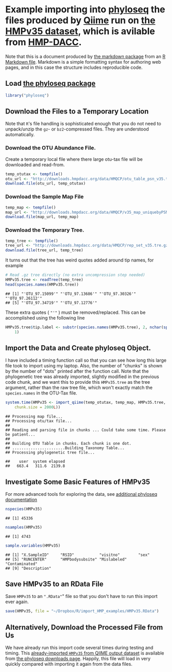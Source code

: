 <link href="http://kevinburke.bitbucket.org/markdowncss/markdown.css" rel="stylesheet"></link>

Example importing into [phyloseq](http://joey711.github.com/phyloseq/) the files produced by [Qiime](http://qiime.org/) run on [the HMPv35 dataset](http://hmpdacc.org/micro_analysis/microbiome_analyses.php), which is avilable from [HMP-DACC](http://hmpdacc.org/).
========================================================

Note that this is a document produced by [the markdown package](http://cran.r-project.org/web/packages/markdown/index.html) from an [R Markdown file](http://rstudio.org/docs/authoring/using_markdown). Markdown is a simple formatting syntax for authoring web pages, and in this case the structure includes reproducible code.

## Load [the phyloseq package](http://joey711.github.com/phyloseq/)

```r
library("phyloseq")
```


## Download the Files to a Temporary Location 
Note that `R`'s file handling is sophisticated enough that you do not need to unpack/unzip the `gz`- or `bz2`-compressed files. They are understood automatically.

### Download the OTU Abundance File.
Create a temporary local file where there large otu-tax file will be downloaded and read-from.


```r
temp_otutax <- tempfile()
otu_url <- "http://downloads.hmpdacc.org/data/HMQCP/otu_table_psn_v35.txt.gz"
download.file(otu_url, temp_otutax)
```

### Download the Sample Map File


```r
temp_map <- tempfile()
map_url <- "http://downloads.hmpdacc.org/data/HMQCP/v35_map_uniquebyPSN.txt.bz2"
download.file(map_url, temp_map)
```


### Download the Temporary Tree.

```r
temp_tree <- tempfile()
tree_url <- "http://downloads.hmpdacc.org/data/HMQCP/rep_set_v35.tre.gz"
download.file(tree_url, temp_tree)
```


It turns out that the tree has weird quotes added around tip names, for example

```r
# Read .gz tree directly (no extra uncompression step needed)
HMPv35.tree <- readTree(temp_tree)
head(species.names(HMPv35.tree))
```

```
## [1] "'OTU_97.15099'" "'OTU_97.13686'" "'OTU_97.30326'" "'OTU_97.26112'"
## [5] "'OTU_97.34719'" "'OTU_97.12776'"
```

These extra quotes ( `"'"` ) must be removed/replaced. This can be accomplished using the following line

```r
HMPv35.tree$tip.label <- substr(species.names(HMPv35.tree), 2, nchar(species.names(HMPv35.tree)) - 
    1)
```


## Import the Data and Create phyloseq Object.
I have included a timing function call so that you can see how long this large file took to import using my laptop. Also, the number of "chunks" is shown by the number of "dots" printed after the function call. Note that the phylogenetic tree was already imported, slightly modified in the previous code chunk, and we want this to provide this `HMPv35.tree` as the tree argument, rather than the raw tree file, which won't exactly match the `species.names` in the OTU-Tax file.


```r
system.time(HMPv35 <- import_qiime(temp_otutax, temp_map, HMPv35.tree, 
    chunk.size = 2000L))
```

```
## Processing map file...
## Processing otu/tax file...
## 
## Reading and parsing file in chunks ... Could take some time. Please be patient...
## 
## Building OTU Table in chunks. Each chunk is one dot.
## .......................Building Taxonomy Table...
## Processing phylogenetic tree file...
```

```
##    user  system elapsed 
##   663.4   311.6  2139.8 
```


## Investigate Some Basic Features of HMPv35
For more advanced tools for exploring the data, see [additional phyloseq documentation](http://joey711.github.com/phyloseq/)


```r
nspecies(HMPv35)
```

```
## [1] 45336
```

```r
nsamples(HMPv35)
```

```
## [1] 4743
```

```r
sample.variables(HMPv35)
```

```
## [1] "X.SampleID"     "RSID"           "visitno"        "sex"           
## [5] "RUNCENTER"      "HMPbodysubsite" "Mislabeled"     "Contaminated"  
## [9] "Description"   
```


## Save HMPv35 to an RData File
Save `HMPv35` to an `".RData"`" file so that you don't have to run this import ever again.


```r
save(HMPv35, file = "~/Dropbox/R/import_HMP_examples/HMPv35.RData")
```


## Alternatively, Download the Processed File from Us
We have already run this import code several times during testing and timing. This [already-imported `HMPv35` from QIIME output dataset](http://cloud.github.com/downloads/joey711/phyloseq/HMPv35.RData) is available from [the phyloseq downloads page](https://github.com/joey711/phyloseq/downloads).  Happily, this file will load in very quickly compared with importing it again from the data files.

